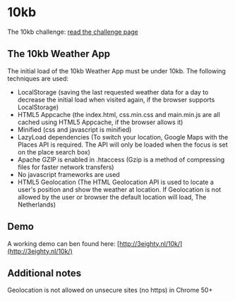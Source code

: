 # 10kb
The 10kb challenge: [read the challenge page](https://a-k-apart.com/)

## The 10kb Weather App
The initial load of the 10kb Weather App must be under 10kb.
The following techniques are used:
* LocalStorage (saving the last requested weather data for a day to decrease the initial load when visited again, if the browser supports LocalStorage)
* HTML5 Appcache (the index.html, css.min.css and main.min.js are all cached using HTML5 Appcache, if the browser allows it)
* Minified (css and javascript is minified)
* LazyLoad dependencies (To switch your location, Google Maps with the Places API is required. The API will only be loaded when the focus is set on the place search box)
* Apache GZIP is enabled in .htaccess (Gzip is a method of compressing files for faster network transfers)
* No javascript frameworks are used
* HTML5 Geolocation (The HTML Geolocation API is used to locate a user's position and show the weather at location. If Geolocation is not allowed by the user or browser the default location will load, The Netherlands)

## Demo
A working demo can ben found here: [http://3eighty.nl/10k/](http://3eighty.nl/10k/)

## Additional notes
Geolocation is not allowed on unsecure sites (no https) in Chrome 50+